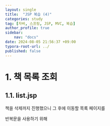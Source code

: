 ```yaml
---
layout: single
title:  "JSP 복습 (4)"
categories: study
tag: [자바, 스프링, JSP, MVC, 복습]
author_profile: true
sidebar:
    nav: "docs"
date: 2024-08-05 21:56:37 +09:00
typora-root-url: ../
published: false
---
```




# 1. 책 목록 조회

## 1.1. list.jsp

책을 삭제까지 진행했으니 그 후에 이동할 목록 페이지를 

반복문을 사용하기 위해 
